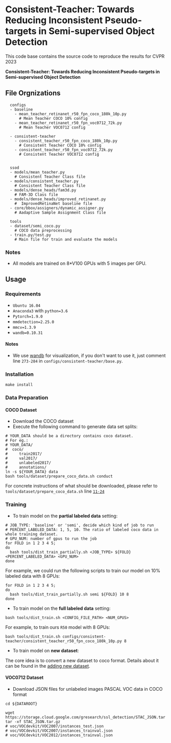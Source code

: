 # Consistent-Teacher: Towards Reducing Inconsistent Pseudo-targets in Semi-supervised Object Detection

This code base contains the source code to reproduce the results for CVPR 2023

**Consistent-Teacher: Towards Reducing Inconsistent Pseudo-targets in Semi-supervised Object Detection**

## File Orgnizations

```
  configs              
  - baseline
    - mean_teacher_retinanet_r50_fpn_coco_180k_10p.py       
      # Mean Teacher COCO 10% config
    - mean_teacher_retinanet_r50_fpn_voc0712_72k.py      
      # Mean Teacher VOC0712 config

  - consistent-teacher
    - consistent_teacher_r50_fpn_coco_180k_10p.py           
      # Consistent Teacher COCO 10% config
    - consistent_teacher_r50_fpn_voc0712_72k.py             
      # Consistent Teacher VOC0712 config


  ssod
  - models/mean_teacher.py                           
    # Consistent Teacher Class file
  - models/consistent_teacher.py                     
    # Consistent Teacher Class file
  - models/dense_heads/fam3d.py                      
    # FAM-3D Class file
  - models/dense_heads/improved_retinanet.py                      
    #  ImprovedRetinaNet baseline file
  - core/bbox/assigners/dynamic_assigner.py
    # Aadaptive Sample Assignment Class file

  tools
  - dataset/semi_coco.py
    # COCO data preprocessing
  - train.py/test.py
    # Main file for train and evaluate the models

```
### Notes
- All models are trained on 8*V100 GPUs with 5 images per GPU.

## Usage

### Requirements
- `Ubuntu 16.04`
- `Anaconda3` with `python=3.6`
- `Pytorch=1.9.0`
- `mmdetection=2.25.0`
- `mmcv=1.3.9`
- `wandb=0.10.31`

#### Notes
- We use [wandb](https://wandb.ai/) for visualization, if you don't want to use it, just comment line `273-284` in `configs/consistent-teacher/base.py`.

### Installation
```
make install
```

### Data Preparation
#### COCO Dataset
- Download the COCO dataset
- Execute the following command to generate data set splits:
```shell script
# YOUR_DATA should be a directory contains coco dataset.
# For eg.:
# YOUR_DATA/
#  coco/
#     train2017/
#     val2017/
#     unlabeled2017/
#     annotations/
ln -s ${YOUR_DATA} data
bash tools/dataset/prepare_coco_data.sh conduct

```
For concrete instructions of what should be downloaded, please refer to `tools/dataset/prepare_coco_data.sh` line [`11-24`](https://github.com/microsoft/SoftTeacher/blob/863d90a3aa98615be3d156e7d305a22c2a5075f5/tools/dataset/prepare_coco_data.sh#L11)
### Training

- To train model on the **partial labeled data** setting:
```shell script
# JOB_TYPE: 'baseline' or 'semi', decide which kind of job to run
# PERCENT_LABELED_DATA: 1, 5, 10. The ratio of labeled coco data in whole training dataset.
# GPU_NUM: number of gpus to run the job
for FOLD in 1 2 3 4 5;
do
  bash tools/dist_train_partially.sh <JOB_TYPE> ${FOLD} <PERCENT_LABELED_DATA> <GPU_NUM>
done
```
For example, we could run the following scripts to train our model on 10% labeled data with 8 GPUs:

```shell script
for FOLD in 1 2 3 4 5;
do
  bash tools/dist_train_partially.sh semi ${FOLD} 10 8
done
```

- To train model on the **full labeled data** setting:

```shell script
bash tools/dist_train.sh <CONFIG_FILE_PATH> <NUM_GPUS>
```
For example, to train ours `R50` model with 8 GPUs:
```shell script
bash tools/dist_train.sh configs/consistent-teacher/consistent_teacher_r50_fpn_coco_180k_10p.py 8
```
- To train model on **new dataset**:

The core idea is to convert a new dataset to coco format. Details about it can be found in the [adding new dataset](https://github.com/open-mmlab/mmdetection/blob/master/docs/tutorials/customize_dataset.md).

#### VOC0712 Dataset
- Download JSON files for unlabeled images PASCAL VOC data in COCO format
```
cd ${DATAROOT}

wget https://storage.cloud.google.com/gresearch/ssl_detection/STAC_JSON.tar
tar -xf STAC_JSON.tar.gz
# voc/VOCdevkit/VOC2007/instances_test.json
# voc/VOCdevkit/VOC2007/instances_trainval.json
# voc/VOCdevkit/VOC2012/instances_trainval.json
```

